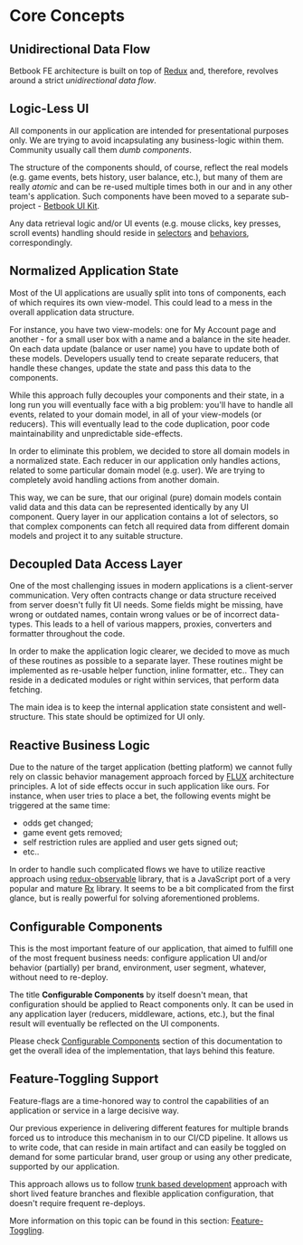 # Core Concepts

## Unidirectional Data Flow

Betbook FE architecture is built on top of [Redux](https://redux.js.org/) and, therefore, revolves around a strict _unidirectional data flow_.

## Logic-Less UI

All components in our application are intended for presentational purposes only. We are trying to avoid incapsulating any business-logic within them. Community usually call them _dumb components_.

The structure of the components should, of course, reflect the real models \(e.g. game events, bets history, user balance, etc.\), but many of them are really _atomic_ and can be re-used multiple times both in our and in any other team's application. Such components have been moved to a separate sub-project - [Betbook UI Kit](http://TDB.com).

Any data retrieval logic and/or UI events \(e.g. mouse clicks, key presses, scroll events\) handling should reside in [selectors](../selectors/) and [behaviors](../behaviors.md), correspondingly.

## Normalized Application State

Most of the UI applications are usually split into tons of components, each of which requires its own view-model. This could lead to a mess in the overall application data structure.

For instance, you have two view-models: one for My Account page and another - for a small user box with a name and a balance in the site header. On each data update \(balance or user name\) you have to update both of these models. Developers usually tend to create separate reducers, that handle these changes, update the state and pass this data to the components.

While this approach fully decouples your components and their state, in a long run you will eventually face with a big problem: you'll have to handle all events, related to your domain model, in all of your view-models \(or reducers\). This will eventually lead to the code duplication, poor code maintainability and unpredictable side-effects.

In order to eliminate this problem, we decided to store all domain models in a normalized state. Each reducer in our application only handles actions, related to some particular domain model \(e.g. user\). We are trying to completely avoid handling actions from another domain.

This way, we can be sure, that our original \(pure\) domain models contain valid data and this data can be represented identically by any UI component. Query layer in our application contains a lot of selectors, so that complex components can fetch all required data from different domain models and project it to any suitable structure.

## Decoupled Data Access Layer

One of the most challenging issues in modern applications is a client-server communication. Very often contracts change or data structure received from server doesn't fully fit UI needs. Some fields might be missing, have wrong or outdated names, contain wrong values or be of incorrect data-types. This leads to a hell of various mappers, proxies, converters and formatter throughout the code.

In order to make the application logic clearer, we decided to move as much of these routines as possible to a separate layer. These routines might be implemented as re-usable helper function, inline formatter, etc.. They can reside in a dedicated modules or right within services, that perform data fetching.

The main idea is to keep the internal application state consistent and well-structure. This state should be optimized for UI only.

## Reactive Business Logic

Due to the nature of the target application \(betting platform\) we cannot fully rely on classic behavior management approach forced by [FLUX](https://facebook.github.io/flux/) architecture principles. A lot of side effects occur in such application like ours. For instance, when user tries to place a bet, the following events might be triggered at the same time:  
 - odds get changed;  
 - game event gets removed;  
 - self restriction rules are applied and user gets signed out;  
 - etc..

In order to handle such complicated flows we have to utilize reactive approach using [redux-observable](https://redux-observable.js.org/) library, that is a JavaScript port of a very popular and mature [Rx](http://reactivex.io/) library. It seems to be a bit complicated from the first glance, but is really powerful for solving aforementioned problems.

## Configurable Components

This is the most important feature of our application, that aimed to fulfill one of the most frequent business needs: configure application UI and/or behavior \(partially\) per brand, environment, user segment, whatever, without need to re-deploy.

The title **Configurable Components** by itself doesn't mean, that configuration should be applied to React components only. It can be used in any application layer \(reducers, middleware, actions, etc.\), but the final result will eventually be reflected on the UI components.

Please check [Configurable Components](https://betlab.gitbook.io/betbook/~/edit/drafts/-LTYa_ozTe5i-Gwyqskb/basics/core-concepts#configurable-components) section of this documentation to get the overall idea of the implementation, that lays behind this feature.

## Feature-Toggling Support

Feature-flags are a time-honored way to control the capabilities of an application or service in a large decisive way.

Our previous experience in delivering different features for multiple brands forced us to introduce this mechanism in to our CI/CD pipeline. It allows us to write code, that can reside in main artifact and can easily be toggled on demand for some particular brand, user group or using any other predicate, supported by our application.

This approach allows us to follow [trunk based development](https://trunkbaseddevelopment.com) approach with short lived feature branches and flexible application configuration, that doesn't require frequent re-deploys.

More information on this topic can be found in this section: [Feature-Toggling](../../basics/core-concepts.md#feature-toggling).



